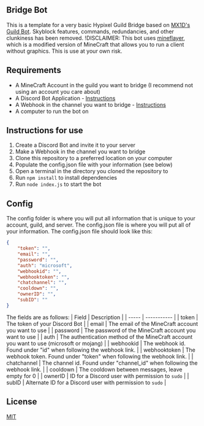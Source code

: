 ## Bridge Bot

This is a template for a very basic Hypixel Guild Bridge based on [MX1D's Guild Bot](https://github.com/MX1D/Guild-Bot). Skyblock features, commands, redundancies, and other clunkiness has been removed. !DISCLAIMER: This bot uses [mineflayer](https://www.npmjs.com/package/mineflayer), which is a modified version of MineCraft that allows you to run a client without graphics. This is use at your own risk.

## Requirements
- A MineCraft Account in the guild you want to bridge (I recommend not using an account you care about)
- A Discord Bot Application - [Instructions](https://discordjs.guide/preparations/setting-up-a-bot-application.html#creating-your-bot)
- A Webhook in the channel you want to bridge - [Instructions](https://support.discord.com/hc/en-us/articles/228383668-Intro-to-Webhooks)
- A computer to run the bot on


## Instructions for use
1. Create a Discord Bot and invite it to your server
2. Make a Webhook in the channel you want to bridge
3. Clone this repository to a preferred location on your computer
4. Populate the config.json file with your information (see below)
5. Open a terminal in the directory you cloned the repository to
6. Run `npm install` to install dependencies
7. Run `node index.js` to start the bot

## Config
The config folder is where you will put all information that is unique to your account, guild, and server. The config.json file is where you will put all of your information. The config.json file should look like this:

```json
{
    "token": "",
    "email": "",
    "password": "",
    "auth": "microsoft",
    "webhookid": "",
    "webhooktoken": "",
    "chatchannel": "",
    "cooldown": "",
    "ownerID": "",
    "subID": ""
}
```
The fields are as follows:
| Field | Description |
| ----- | ----------- |
| token | The token of your Discord Bot |
| email | The email of the MineCraft account you want to use |
| password | The password of the MineCraft account you want to use |
| auth | The authentication method of the MineCraft account you want to use (microsoft or mojang) |
| webhookid | The webhook id. Found under "id" when following the webhook link.  |
| webhooktoken | The webhook token. Found under "token" when following the webhook link. |
| chatchannel | The channel id. Found under "channel_id" when following the webhook link. |
| cooldown | The cooldown between messages, leave empty for 0 |
| ownerID | ID for a Discord user with permission to `sudo` |
| subID | Alternate ID for a Discord user with permission to `sudo` |

## License
[MIT](https://choosealicense.com/licenses/mit/)